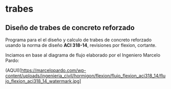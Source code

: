 # trabes
## Diseño de trabes de concreto reforzado

Programa para el el diseño y calculo de trabes de concreto reforzado usando la norma de diseño **ACI 318-14**, revisiones por flexion, cortante.

Inciamos en base al diagrama de flujo elaborado por el Ingeniero Marcelo Pardo:

 (AQUI)[https://marcelopardo.com/wp-content/uploads/ingenieria_civil/hormigon/flexion/flujo_flexion_aci318_14/flujo_flexion_aci318_14_watermark.jpg]
